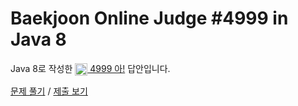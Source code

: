 # Baekjoon Online Judge #4999 in Java 8
Java 8로 작성한 [<img src="https://static.solved.ac/tier_small/1.svg" height="20" align="center">
4999 아!](https://www.acmicpc.net/problem/4999) 답안입니다.

[문제 풀기](https://www.acmicpc.net/problem/4999) /
[제출 보기](https://www.acmicpc.net/source/86761249)
